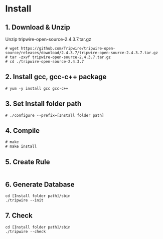 # Install

## 1. Download & Unzip

Unzip tripwire-open-source-2.4.3.7.tar.gz

```
# wget https://github.com/Tripwire/tripwire-open-source/releases/download/2.4.3.7/tripwire-open-source-2.4.3.7.tar.gz
# tar -zxvf tripwire-open-source-2.4.3.7.tar.gz
# cd ./tripwire-open-source-2.4.3.7
```

## 2. Install gcc, gcc-c++ package

```text
# yum -y install gcc gcc-c++
```

## 3. Set Install folder path

```text
# ./configure --prefix=[Install folder path]
```

## 4. Compile

```text
# make
# make install
```

## 5. Create Rule

```text

```

## 6. Generate Database

```text
cd [Install folder path]/sbin
./tripwire --init
```

## 7. Check

```text
cd [Install folder path]/sbin
./tripwire --check
```

